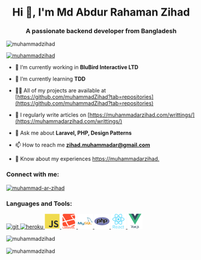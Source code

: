 <h1 align="center">Hi 👋, I'm Md Abdur Rahaman Zihad</h1>
<h3 align="center">A passionate backend developer from Bangladesh</h3>

<p align="left"> <img src="https://komarev.com/ghpvc/?username=muhammadzihad&label=Profile%20views&color=0e75b6&style=flat" alt="muhammadzihad" /> </p>

<p align="left"> <a href="https://github.com/ryo-ma/github-profile-trophy"><img src="https://github-profile-trophy.vercel.app/?username=muhammadzihad" alt="muhammadzihad" /></a> </p>

- 🔭 I’m currently working in **BluBird Interactive LTD**

- 🌱 I’m currently learning **TDD**

- 👨‍💻 All of my projects are available at [https://github.com/muhammadZihad?tab=repositories](https://github.com/muhammadZihad?tab=repositories)

- 📝 I regularly write articles on [https://muhammadarzihad.com/writtings/](https://muhammadarzihad.com/writtings/)

- 💬 Ask me about **Laravel, PHP, Design Patterns**

- 📫 How to reach me **zihad.muhammadar@gmail.com**

- 📄 Know about my experiences [https://muhammadarzihad.](https://muhammadarzihad.)

<h3 align="left">Connect with me:</h3>
<p align="left">
<a href="https://linkedin.com/in/muhammad-ar-zihad" target="blank"><img align="center" src="https://raw.githubusercontent.com/rahuldkjain/github-profile-readme-generator/master/src/images/icons/Social/linked-in-alt.svg" alt="muhammad-ar-zihad" height="30" width="40" /></a>
</p>

<h3 align="left">Languages and Tools:</h3>
<p align="left"> <a href="https://git-scm.com/" target="_blank" rel="noreferrer"> <img src="https://www.vectorlogo.zone/logos/git-scm/git-scm-icon.svg" alt="git" width="40" height="40"/> </a> <a href="https://heroku.com" target="_blank" rel="noreferrer"> <img src="https://www.vectorlogo.zone/logos/heroku/heroku-icon.svg" alt="heroku" width="40" height="40"/> </a> <a href="https://developer.mozilla.org/en-US/docs/Web/JavaScript" target="_blank" rel="noreferrer"> <img src="https://raw.githubusercontent.com/devicons/devicon/master/icons/javascript/javascript-original.svg" alt="javascript" width="40" height="40"/> </a> <a href="https://laravel.com/" target="_blank" rel="noreferrer"> <img src="https://raw.githubusercontent.com/devicons/devicon/master/icons/laravel/laravel-plain-wordmark.svg" alt="laravel" width="40" height="40"/> </a> <a href="https://www.mysql.com/" target="_blank" rel="noreferrer"> <img src="https://raw.githubusercontent.com/devicons/devicon/master/icons/mysql/mysql-original-wordmark.svg" alt="mysql" width="40" height="40"/> </a> <a href="https://www.php.net" target="_blank" rel="noreferrer"> <img src="https://raw.githubusercontent.com/devicons/devicon/master/icons/php/php-original.svg" alt="php" width="40" height="40"/> </a> <a href="https://reactjs.org/" target="_blank" rel="noreferrer"> <img src="https://raw.githubusercontent.com/devicons/devicon/master/icons/react/react-original-wordmark.svg" alt="react" width="40" height="40"/> </a> <a href="https://vuejs.org/" target="_blank" rel="noreferrer"> <img src="https://raw.githubusercontent.com/devicons/devicon/master/icons/vuejs/vuejs-original-wordmark.svg" alt="vuejs" width="40" height="40"/> </a> </p>

<p><img align="center" src="https://github-readme-stats.vercel.app/api/top-langs?username=muhammadzihad&show_icons=true&locale=en&layout=compact" alt="muhammadzihad" /></p>

<p><img align="center" src="https://github-readme-streak-stats.herokuapp.com/?user=muhammadzihad&" alt="muhammadzihad" /></p>

